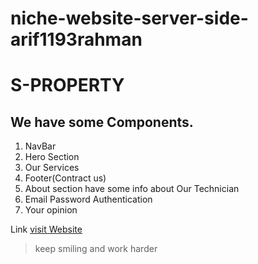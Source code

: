 # niche-website-server-side-arif1193rahman
#  S-PROPERTY 
## We have some Components.

1. NavBar 
2. Hero Section
3. Our Services
4. Footer(Contract us)
5. About section have some info about Our Technician
6. Email Password Authentication
7. Your opinion 


Link
[visit Website](https://property-f2a37.web.app/ "LCO")

>keep smiling and work harder